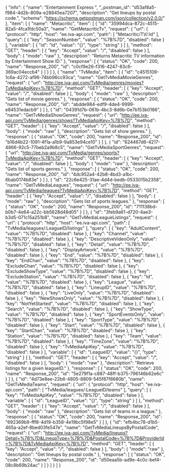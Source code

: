 {
  "info": {
    "name": "Entertainment Express ",
    "_postman_id": "d53af8a5-f984-4d2b-809a-e28845ea7207",
    "description": "Get lineups by postal code.",
    "schema": "https://schema.getpostman.com/json/collection/v2.0.0/"
  },
  "item": [
    {
      "name": "Metacritic",
      "item": [
        {
          "id": "35994dca-872c-4515-82a5-4fca1fdc50a3",
          "name": "GetMetacriticTv",
          "request": {
            "url": {
              "protocol": "http",
              "host": "ee.iva-api.com",
              "path": [
                "Metacritic/TV/:Id"
              ],
              "query": [
                {
                  "key": "SeasonNumber",
                  "value": "%7B%7D",
                  "disabled": false
                }
              ],
              "variable": [
                {
                  "id": "Id",
                  "value": "{}",
                  "type": "string"
                }
              ]
            },
            "method": "GET",
            "header": [
              {
                "key": "Accept",
                "value": "*/*",
                "disabled": false
              }
            ],
            "body": {
              "mode": "raw"
            },
            "description": "Returns Metacritic TV information by Entertainment Show ID."
          },
          "response": [
            {
              "status": "OK",
              "code": 200,
              "name": "Response_200",
              "id": "c0cf9e26-f316-4247-83c6-369ac04eccb4"
            }
          ]
        }
      ]
    },
    {
      "name": "TvMedia",
      "item": [
        {
          "id": "c4515109-1c6a-4272-af96-74bb96cc93ca",
          "name": "GetTvMediaMovieGenres",
          "request": {
            "url": "http://ee.iva-api.com/TvMedia/genres/movies?TvMediaApiKey=%7B%7D",
            "method": "GET",
            "header": [
              {
                "key": "Accept",
                "value": "*/*",
                "disabled": false
              }
            ],
            "body": {
              "mode": "raw"
            },
            "description": "Gets list of movie genres."
          },
          "response": [
            {
              "status": "OK",
              "code": 200,
              "name": "Response_200",
              "id": "abdde984-edf9-4de4-9999-e84531edacb9"
            }
          ]
        },
        {
          "id": "04391d7b-061b-4bc3-8d6b-0e7b153b0186",
          "name": "GetTvMediaShowGenres",
          "request": {
            "url": "http://ee.iva-api.com/TvMedia/genres/shows?TvMediaApiKey=%7B%7D",
            "method": "GET",
            "header": [
              {
                "key": "Accept",
                "value": "*/*",
                "disabled": false
              }
            ],
            "body": {
              "mode": "raw"
            },
            "description": "Gets list of show genres."
          },
          "response": [
            {
              "status": "OK",
              "code": 200,
              "name": "Response_200",
              "id": "b16d4b22-1091-4f1a-a1b9-9a853e94ce10"
            }
          ]
        },
        {
          "id": "624467d6-4217-4866-92c5-77beb2a9b8c5",
          "name": "GetTvMediaSportGenres",
          "request": {
            "url": "http://ee.iva-api.com/TvMedia/genres/sports?TvMediaApiKey=%7B%7D",
            "method": "GET",
            "header": [
              {
                "key": "Accept",
                "value": "*/*",
                "disabled": false
              }
            ],
            "body": {
              "mode": "raw"
            },
            "description": "Gets list of sports genres."
          },
          "response": [
            {
              "status": "OK",
              "code": 200,
              "name": "Response_200",
              "id": "4dc952a4-42b8-4bd3-a1bc-6bab0174b83e"
            }
          ]
        },
        {
          "id": "22c6e425-31ae-4d4d-bedb-0533015b2358",
          "name": "GetTvMediaLeagues",
          "request": {
            "url": "http://ee.iva-api.com/TvMedia/leagues?TvMediaApiKey=%7B%7D",
            "method": "GET",
            "header": [
              {
                "key": "Accept",
                "value": "*/*",
                "disabled": false
              }
            ],
            "body": {
              "mode": "raw"
            },
            "description": "Gets list of sports leagues."
          },
          "response": [
            {
              "status": "OK",
              "code": 200,
              "name": "Response_200",
              "id": "711138bd-b0b7-4e64-a22c-bb5628d48d05"
            }
          ]
        },
        {
          "id": "3feb9a61-d720-4ae3-b3d5-071c15a251b8",
          "name": "GetTvMediaLeagueListings",
          "request": {
            "url": {
              "protocol": "http",
              "host": "ee.iva-api.com",
              "path": [
                "TvMedia/leagues/:LeagueID/listings"
              ],
              "query": [
                {
                  "key": "AdultContent",
                  "value": "%7B%7D",
                  "disabled": false
                },
                {
                  "key": "Channel",
                  "value": "%7B%7D",
                  "disabled": false
                },
                {
                  "key": "DescriptiveVideoOnly",
                  "value": "%7B%7D",
                  "disabled": false
                },
                {
                  "key": "Detail",
                  "value": "%7B%7D",
                  "disabled": false
                },
                {
                  "key": "DisplayArtwork",
                  "value": "%7B%7D",
                  "disabled": false
                },
                {
                  "key": "End",
                  "value": "%7B%7D",
                  "disabled": false
                },
                {
                  "key": "EndChan",
                  "value": "%7B%7D",
                  "disabled": false
                },
                {
                  "key": "ExcludeChan",
                  "value": "%7B%7D",
                  "disabled": false
                },
                {
                  "key": "ExcludeShowType",
                  "value": "%7B%7D",
                  "disabled": false
                },
                {
                  "key": "ExcludeStation",
                  "value": "%7B%7D",
                  "disabled": false
                },
                {
                  "key": "Id",
                  "value": "%7B%7D",
                  "disabled": false
                },
                {
                  "key": "League",
                  "value": "%7B%7D",
                  "disabled": false
                },
                {
                  "key": "LineupID",
                  "value": "%7B%7D",
                  "disabled": false
                },
                {
                  "key": "LiveOnly",
                  "value": "%7B%7D",
                  "disabled": false
                },
                {
                  "key": "NewShowsOnly",
                  "value": "%7B%7D",
                  "disabled": false
                },
                {
                  "key": "NotYetStarted",
                  "value": "%7B%7D",
                  "disabled": false
                },
                {
                  "key": "Search",
                  "value": "%7B%7D",
                  "disabled": false
                },
                {
                  "key": "ShowType",
                  "value": "%7B%7D",
                  "disabled": false
                },
                {
                  "key": "SportEventsOnly",
                  "value": "%7B%7D",
                  "disabled": false
                },
                {
                  "key": "SportType",
                  "value": "%7B%7D",
                  "disabled": false
                },
                {
                  "key": "Start",
                  "value": "%7B%7D",
                  "disabled": false
                },
                {
                  "key": "StartChan",
                  "value": "%7B%7D",
                  "disabled": false
                },
                {
                  "key": "Station",
                  "value": "%7B%7D",
                  "disabled": false
                },
                {
                  "key": "Team",
                  "value": "%7B%7D",
                  "disabled": false
                },
                {
                  "key": "TimeZone",
                  "value": "%7B%7D",
                  "disabled": false
                },
                {
                  "key": "TvMediaApiKey",
                  "value": "%7B%7D",
                  "disabled": false
                }
              ],
              "variable": [
                {
                  "id": "LeagueID",
                  "value": "{}",
                  "type": "string"
                }
              ]
            },
            "method": "GET",
            "header": [
              {
                "key": "Accept",
                "value": "*/*",
                "disabled": false
              }
            ],
            "body": {
              "mode": "raw"
            },
            "description": "Retrieve listings for a given leagueID."
          },
          "response": [
            {
              "status": "OK",
              "code": 200,
              "name": "Response_200",
              "id": "5e279f1a-c887-48ff-b375-796146b62e6c"
            }
          ]
        },
        {
          "id": "4d73e8ee-22b6-4805-8809-545f87f8680b",
          "name": "GetTvMediaTeams",
          "request": {
            "url": {
              "protocol": "http",
              "host": "ee.iva-api.com",
              "path": [
                "TvMedia/leagues/:LeagueID/teams"
              ],
              "query": [
                {
                  "key": "TvMediaApiKey",
                  "value": "%7B%7D",
                  "disabled": false
                }
              ],
              "variable": [
                {
                  "id": "LeagueID",
                  "value": "{}",
                  "type": "string"
                }
              ]
            },
            "method": "GET",
            "header": [
              {
                "key": "Accept",
                "value": "*/*",
                "disabled": false
              }
            ],
            "body": {
              "mode": "raw"
            },
            "description": "Gets list of teams in a league."
          },
          "response": [
            {
              "status": "OK",
              "code": 200,
              "name": "Response_200",
              "id": "692369b9-fff8-4d19-b358-4e19bc5f98e5"
            }
          ]
        },
        {
          "id": "efb4bc78-d1b5-465a-a2ef-8bed03fe547e",
          "name": "GetTvMediaLineupsByPostalCode",
          "request": {
            "url": "http://ee.iva-api.com/TvMedia/lineups?Detail=%7B%7D&LineupType=%7B%7D&PostalCode=%7B%7D&ProviderId=%7B%7D&TvMediaApiKey=%7B%7D",
            "method": "GET",
            "header": [
              {
                "key": "Accept",
                "value": "*/*",
                "disabled": false
              }
            ],
            "body": {
              "mode": "raw"
            },
            "description": "Get lineups by postal code."
          },
          "response": [
            {
              "status": "OK",
              "code": 200,
              "name": "Response_200",
              "id": "d50eaa5b-ad9e-4c0c-bef4-08c8b69b24ac"
            }
          ]
        }
      ]
    }
  ]
}